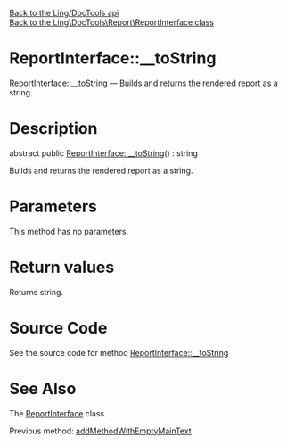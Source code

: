 [Back to the Ling/DocTools api](https://github.com/lingtalfi/DocTools/blob/master/doc/api/Ling/DocTools.md)<br>
[Back to the Ling\DocTools\Report\ReportInterface class](https://github.com/lingtalfi/DocTools/blob/master/doc/api/Ling/DocTools/Report/ReportInterface.md)


ReportInterface::__toString
================



ReportInterface::__toString — Builds and returns the rendered report as a string.




Description
================


abstract public [ReportInterface::__toString](https://github.com/lingtalfi/DocTools/blob/master/doc/api/Ling/DocTools/Report/ReportInterface/__toString.md)() : string




Builds and returns the rendered report as a string.




Parameters
================

This method has no parameters.


Return values
================

Returns string.








Source Code
===========
See the source code for method [ReportInterface::__toString](https://github.com/lingtalfi/DocTools/blob/master/Report/ReportInterface.php#L328-L328)


See Also
================

The [ReportInterface](https://github.com/lingtalfi/DocTools/blob/master/doc/api/Ling/DocTools/Report/ReportInterface.md) class.

Previous method: [addMethodWithEmptyMainText](https://github.com/lingtalfi/DocTools/blob/master/doc/api/Ling/DocTools/Report/ReportInterface/addMethodWithEmptyMainText.md)<br>

